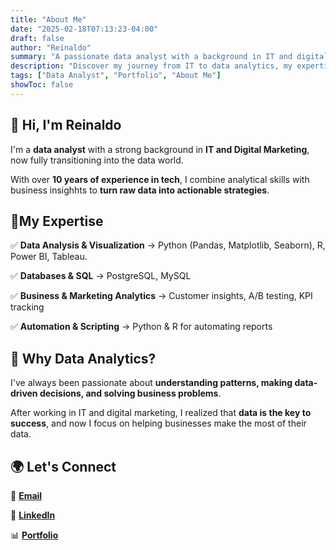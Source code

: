 ```yaml
---
title: "About Me"
date: "2025-02-18T07:13:23-04:00"
draft: false
author: "Reinaldo"
summary: "A passionate data analyst with a background in IT and digital marketing."
description: "Discover my journey from IT to data analytics, my expertise, and how I help businesses make data-driven decisions."
tags: ["Data Analyst", "Portfolio", "About Me"]
showToc: false
---
```


## 👋 Hi, I'm Reinaldo

I'm a **data analyst** with a strong background in **IT and Digital Marketing**, now fully transitioning into the data world.

With over **10 years of experience in tech**, I combine analytical skills with business insighhts to **turn raw data into actionable strategies**.

## 🔹My Expertise

✅ **Data Analysis & Visualization** → Python (Pandas, Matplotlib, Seaborn), R, Power BI, Tableau.

✅ **Databases & SQL** → PostgreSQL, MySQL

✅ **Business & Marketing Analytics** → Customer insights, A/B testing, KPI tracking

✅ **Automation & Scripting** → Python & R for automating reports

## 🚀 Why Data Analytics?

I've always been passionate about **understanding patterns, making data-driven decisions, and solving business problems**.

After working in IT and digital marketing, I realized that **data is the key to success**, and now I focus on helping businesses make the most of their data.

## 🌍 Let's Connect

📧 [**Email**](reinaldopsuazo@proton.me)

🔗 [**LinkedIn**](https://www.linkedin.com/in/reinaldo-pared/)

📊 [**Portfolio**](https://reipared.github.io/Portfolio/)
